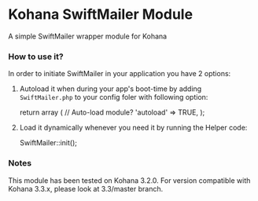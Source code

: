 Kohana SwiftMailer Module
==========================

A simple SwiftMailer wrapper module for Kohana

### How to use it?

In order to initiate SwiftMailer in your application you have 2 options:

1. Autoload it when during your app's boot-time by adding `SwiftMailer.php` to
your config foler with following option:

    return array
    (
        // Auto-load module?
        'autoload'  => TRUE,
    );

2. Load it dynamically whenever you need it by running the Helper code:

    SwiftMailer::init();


### Notes

This module has been tested on Kohana 3.2.0. For version compatible with Kohana
3.3.x, please look at 3.3/master branch.
